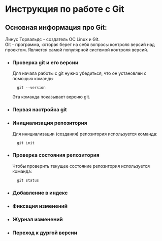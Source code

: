 # **Инструкция по работе с Git**

## **Основная информация про Git:**

Линус Торвальдс - создатель ОС Linux и Git.     
Git - программа, которая берет на себя вопросы контроля версий над проектом. Является самой популярной системой контроля версий.

* ### Проверка git и его версии
    
    Для начала работы с git нужно убедиться, что он установлен с помощью команды:
        
        git --version
    
    Эта команда показывает версию git.
    
* ### Первая настройка git

* ### Инициализация репозитория 

    Для инициализации (создания) репозитория используется команда:

        git init

* ### Проверка состояния репозитория

    Чтобы проверить текущее состояние репозитория используется команда:

        git status

* ### Добавление в индекс 

* ### Фиксация изменений

* ### Журнал изменений

* ### Переход к дургой версии


